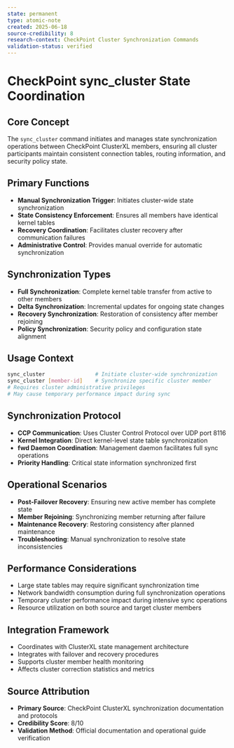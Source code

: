 ```yaml
---
state: permanent
type: atomic-note
created: 2025-06-18
source-credibility: 8
research-context: CheckPoint Cluster Synchronization Commands
validation-status: verified
---
```


# CheckPoint sync_cluster State Coordination

## Core Concept

The `sync_cluster` command initiates and manages state synchronization operations between CheckPoint ClusterXL members, ensuring all cluster participants maintain consistent connection tables, routing information, and security policy state.

## Primary Functions

- **Manual Synchronization Trigger**: Initiates cluster-wide state synchronization
- **State Consistency Enforcement**: Ensures all members have identical kernel tables
- **Recovery Coordination**: Facilitates cluster recovery after communication failures
- **Administrative Control**: Provides manual override for automatic synchronization

## Synchronization Types

- **Full Synchronization**: Complete kernel table transfer from active to other members
- **Delta Synchronization**: Incremental updates for ongoing state changes
- **Recovery Synchronization**: Restoration of consistency after member rejoining
- **Policy Synchronization**: Security policy and configuration state alignment

## Usage Context

```bash
sync_cluster                # Initiate cluster-wide synchronization
sync_cluster [member-id]    # Synchronize specific cluster member
# Requires cluster administrative privileges
# May cause temporary performance impact during sync
```

## Synchronization Protocol

- **CCP Communication**: Uses Cluster Control Protocol over UDP port 8116
- **Kernel Integration**: Direct kernel-level state table synchronization
- **fwd Daemon Coordination**: Management daemon facilitates full sync operations
- **Priority Handling**: Critical state information synchronized first

## Operational Scenarios

- **Post-Failover Recovery**: Ensuring new active member has complete state
- **Member Rejoining**: Synchronizing member returning after failure
- **Maintenance Recovery**: Restoring consistency after planned maintenance
- **Troubleshooting**: Manual synchronization to resolve state inconsistencies

## Performance Considerations

- Large state tables may require significant synchronization time
- Network bandwidth consumption during full synchronization operations
- Temporary cluster performance impact during intensive sync operations
- Resource utilization on both source and target cluster members

## Integration Framework

- Coordinates with ClusterXL state management architecture
- Integrates with failover and recovery procedures
- Supports cluster member health monitoring
- Affects cluster correction statistics and metrics

## Source Attribution

- **Primary Source**: CheckPoint ClusterXL synchronization documentation and protocols
- **Credibility Score**: 8/10
- **Validation Method**: Official documentation and operational guide verification
